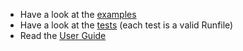 - Have a look at the [examples](https://github.com/aymericbeaumet/run/tree/master/docs/examples)
- Have a look at the [tests](https://github.com/aymericbeaumet/run/tree/master/tests) (each test is a valid Runfile)
- Read the [User Guide](../user-guide/introduction.md)
